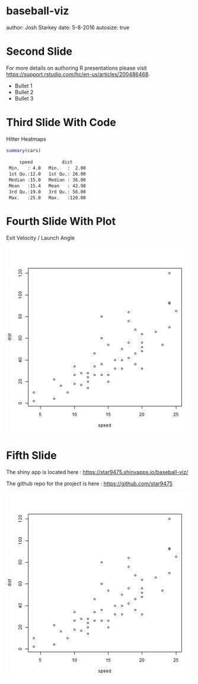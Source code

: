 baseball-viz
========================================================
author: Josh Starkey
date: 5-8-2016
autosize: true

Second Slide
========================================================


For more details on authoring R presentations please visit <https://support.rstudio.com/hc/en-us/articles/200486468>.

- Bullet 1
- Bullet 2
- Bullet 3

Third Slide With Code
========================================================

Hitter Heatmaps


```r
summary(cars)
```

```
     speed           dist       
 Min.   : 4.0   Min.   :  2.00  
 1st Qu.:12.0   1st Qu.: 26.00  
 Median :15.0   Median : 36.00  
 Mean   :15.4   Mean   : 42.98  
 3rd Qu.:19.0   3rd Qu.: 56.00  
 Max.   :25.0   Max.   :120.00  
```

Fourth Slide With Plot
========================================================
Exit Velocity / Launch Angle

![plot of chunk unnamed-chunk-2](baseball-viz-figure/unnamed-chunk-2-1.png)

Fifth Slide
========================================================

The shiny app is located here : <https://star9475.shinyapps.io/baseball-viz/>

The github repo for the project is here : <https://github.com/star9475>


![plot of chunk unnamed-chunk-3](baseball-viz-figure/unnamed-chunk-3-1.png)

